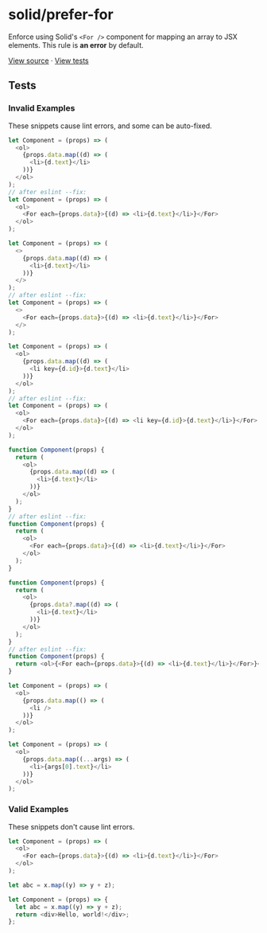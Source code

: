 <!-- doc-gen HEADER -->
# solid/prefer-for
Enforce using Solid's `<For />` component for mapping an array to JSX elements.
This rule is **an error** by default.

[View source](../src/rules/prefer-for.ts) · [View tests](../test/rules/prefer-for.test.ts)
<!-- end-doc-gen -->

<!-- doc-gen OPTIONS -->

<!-- end-doc-gen -->

<!-- doc-gen CASES -->
## Tests

### Invalid Examples

These snippets cause lint errors, and some can be auto-fixed.

```js
let Component = (props) => (
  <ol>
    {props.data.map((d) => (
      <li>{d.text}</li>
    ))}
  </ol>
);
// after eslint --fix:
let Component = (props) => (
  <ol>
    <For each={props.data}>{(d) => <li>{d.text}</li>}</For>
  </ol>
);

let Component = (props) => (
  <>
    {props.data.map((d) => (
      <li>{d.text}</li>
    ))}
  </>
);
// after eslint --fix:
let Component = (props) => (
  <>
    <For each={props.data}>{(d) => <li>{d.text}</li>}</For>
  </>
);

let Component = (props) => (
  <ol>
    {props.data.map((d) => (
      <li key={d.id}>{d.text}</li>
    ))}
  </ol>
);
// after eslint --fix:
let Component = (props) => (
  <ol>
    <For each={props.data}>{(d) => <li key={d.id}>{d.text}</li>}</For>
  </ol>
);

function Component(props) {
  return (
    <ol>
      {props.data.map((d) => (
        <li>{d.text}</li>
      ))}
    </ol>
  );
}
// after eslint --fix:
function Component(props) {
  return (
    <ol>
      <For each={props.data}>{(d) => <li>{d.text}</li>}</For>
    </ol>
  );
}

function Component(props) {
  return (
    <ol>
      {props.data?.map((d) => (
        <li>{d.text}</li>
      ))}
    </ol>
  );
}
// after eslint --fix:
function Component(props) {
  return <ol>{<For each={props.data}>{(d) => <li>{d.text}</li>}</For>}</ol>;
}

let Component = (props) => (
  <ol>
    {props.data.map(() => (
      <li />
    ))}
  </ol>
);

let Component = (props) => (
  <ol>
    {props.data.map((...args) => (
      <li>{args[0].text}</li>
    ))}
  </ol>
);
```

### Valid Examples

These snippets don't cause lint errors.

```js
let Component = (props) => (
  <ol>
    <For each={props.data}>{(d) => <li>{d.text}</li>}</For>
  </ol>
);

let abc = x.map((y) => y + z);

let Component = (props) => {
  let abc = x.map((y) => y + z);
  return <div>Hello, world!</div>;
};
```
<!-- end-doc-gen -->
